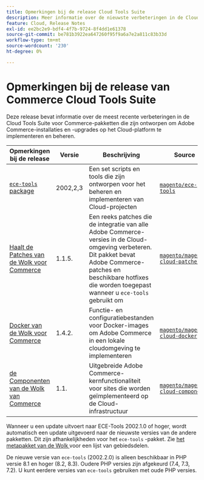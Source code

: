 ```yaml
---
title: Opmerkingen bij de release Cloud Tools Suite
description: Meer informatie over de nieuwste verbeteringen in de Cloud Tools Suite voor Adobe Commerce.
feature: Cloud, Release Notes
exl-id: ee2bc2e9-bdf4-4f7b-9724-8f4dd1e61378
source-git-commit: be781b3922ea647260f95f9a6a7e2a811c83b33d
workflow-type: tm+mt
source-wordcount: '230'
ht-degree: 0%

---
```


# Opmerkingen bij de release van Commerce Cloud Tools Suite

Deze release bevat informatie over de meest recente verbeteringen in de Cloud Tools Suite voor Commerce-pakketten die zijn ontworpen om Adobe Commerce-installaties en -upgrades op het Cloud-platform te implementeren en beheren.

| Opmerkingen bij de release | Versie | Beschrijving | Source |
| ----------------- |-----------| ---------------------------------------- | --------------------------- |
| [`ece-tools` package ](ece-tools-package.md) | 2002,2,3 | Een set scripts en tools die zijn ontworpen voor het beheren en implementeren van Cloud-projecten | [`magento/ece-tools`](https://github.com/magento/ece-tools/tree/2002.2.3) |
| [ Haalt de Patches van de Wolk voor Commerce ](cloud-patches.md) | 1.1.5. | Een reeks patches die de integratie van alle Adobe Commerce-versies in de Cloud-omgeving verbeteren. Dit pakket bevat Adobe Commerce-patches en beschikbare hotfixes die worden toegepast wanneer u `ece-tools` gebruikt om | [`magento/magento-cloud-patches`](https://github.com/magento/magento-cloud-patches/tree/1.1.5) |
| [ Docker van de Wolk voor Commerce ](cloud-docker.md) | 1.4.2. | Functie- en configuratiebestanden voor Docker-images om Adobe Commerce in een lokale cloudomgeving te implementeren | [`magento/magento-cloud-docker`](https://github.com/magento/magento-cloud-docker/tree/1.4.1) |
| [ de Componenten van de Wolk van Commerce ](cloud-components.md) | 1.1. | Uitgebreide Adobe Commerce-kernfunctionaliteit voor sites die worden geïmplementeerd op de Cloud-infrastructuur | [`magento/magento-cloud-components`](https://github.com/magento/magento-cloud-components/tree/1.1.1) |

Wanneer u een update uitvoert naar ECE-Tools 2002.1.0 of hoger, wordt automatisch een update uitgevoerd naar de nieuwste versies van de andere pakketten. Dit zijn afhankelijkheden voor het `ece-tools` -pakket. Zie [ het metapakket van de Wolk ](../development/overview.md#cloud-metapackage) voor een lijst van gebiedsdelen.

De nieuwe versie van `ece-tools` (2002.2.0) is alleen beschikbaar in PHP versie 8.1 en hoger (8.2, 8.3). Oudere PHP versies zijn afgekeurd (7.4, 7.3, 7.2). U kunt eerdere versies van `ece-tools` gebruiken met oude PHP versies.
